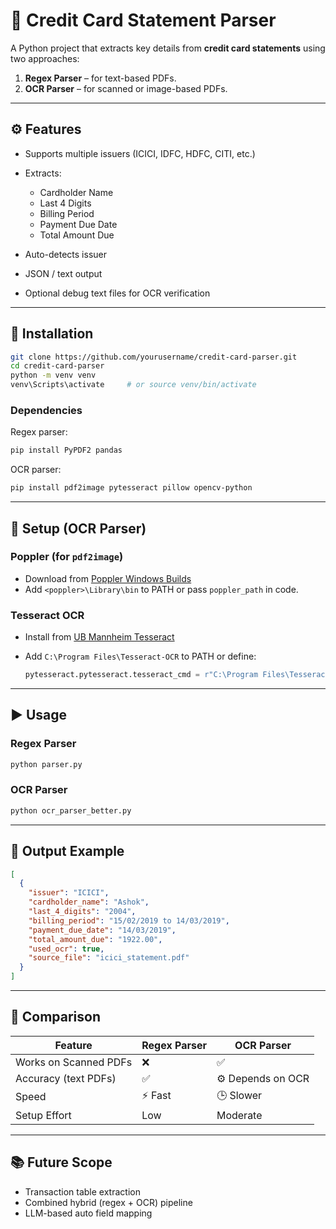 

# 🧾 Credit Card Statement Parser

A Python project that extracts key details from **credit card statements** using two approaches:

1. **Regex Parser** – for text-based PDFs.
2. **OCR Parser** – for scanned or image-based PDFs.

---

## ⚙️ Features

* Supports multiple issuers (ICICI, IDFC, HDFC, CITI, etc.)
* Extracts:

  * Cardholder Name
  * Last 4 Digits
  * Billing Period
  * Payment Due Date
  * Total Amount Due
* Auto-detects issuer
* JSON / text output
* Optional debug text files for OCR verification

---

## 🧩 Installation

```bash
git clone https://github.com/yourusername/credit-card-parser.git
cd credit-card-parser
python -m venv venv
venv\Scripts\activate     # or source venv/bin/activate
```

### Dependencies

Regex parser:

```bash
pip install PyPDF2 pandas
```

OCR parser:

```bash
pip install pdf2image pytesseract pillow opencv-python
```

---

## 🧰 Setup (OCR Parser)

### Poppler (for `pdf2image`)

* Download from [Poppler Windows Builds](https://github.com/oschwartz10612/poppler-windows/releases/)
* Add `<poppler>\Library\bin` to PATH or pass `poppler_path` in code.

### Tesseract OCR

* Install from [UB Mannheim Tesseract](https://github.com/UB-Mannheim/tesseract/wiki)
* Add `C:\Program Files\Tesseract-OCR` to PATH or define:

  ```python
  pytesseract.pytesseract.tesseract_cmd = r"C:\Program Files\Tesseract-OCR\tesseract.exe"
  ```

---

## ▶️ Usage

### Regex Parser

```bash
python parser.py
```

### OCR Parser

```bash
python ocr_parser_better.py
```

---

## 📄 Output Example

```json
[
  {
    "issuer": "ICICI",
    "cardholder_name": "Ashok",
    "last_4_digits": "2004",
    "billing_period": "15/02/2019 to 14/03/2019",
    "payment_due_date": "14/03/2019",
    "total_amount_due": "1922.00",
    "used_ocr": true,
    "source_file": "icici_statement.pdf"
  }
]
```

---

## 🧠 Comparison

| Feature               | Regex Parser | OCR Parser        |
| --------------------- | ------------ | ----------------- |
| Works on Scanned PDFs | ❌            | ✅                 |
| Accuracy (text PDFs)  | ✅            | ⚙️ Depends on OCR |
| Speed                 | ⚡ Fast       | 🕒 Slower         |
| Setup Effort          | Low          | Moderate          |

---

## 📚 Future Scope

* Transaction table extraction
* Combined hybrid (regex + OCR) pipeline
* LLM-based auto field mapping


